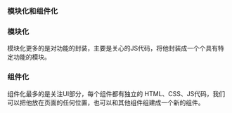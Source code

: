 ### 模块化和组件化

### 模块化

模块化更多的是对功能的封装，主要是关心的JS代码，将他封装成一个个具有特定功能的模块。

### 组件化

组件化最多的是关注UI部分，每个组件都有独立的 HTML、CSS、JS代码，我们可以把他放在页面的任何位置，也可以和其他组件组建成一个新的组件。